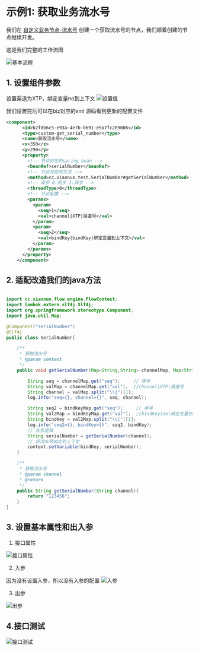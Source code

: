 

# 示例1: 获取业务流水号

我们在 [自定义业务节点-流水号](/guide/advanced/UserDefinedNode.md) 创建一个获取流水号的节点，我们顺着创建的节点继续开发。

这是我们完整的工作流图

![基本流程](/images/user_custom_flow.png)

## 1. 设置组件参数
设置渠道为XTP，绑定变量no到上下文
![设置值](/images/user_custom_set_value.png)

我们设置完后可以在biz对应的xml 源码看到更新的配置文件
```xml
<component>
      <id>b2f8b6c5-e93a-4e7b-b691-e9a7fc289006</id>
      <type>custom-get_serial_number</type>
      <name>获取流水号</name>
      <x>350</x>
      <y>290</y>
      <property>
        <!-- 节点对应的spring bean -->
        <beanRef>serialNumber</beanRef>
        <!-- 节点对应的方法 -->
        <method>cc.xiaonuo.test.SerialNumber#getSerialNumber</method>
        <!-- 异步 0:同步 1:异步 -->
        <threadType>0</threadType>
        <!-- 节点配置 -->
        <params>
          <param>
            <seq>1</seq>
            <val>channel|XTP|渠道号</val>
          </param>
          <param>
            <seq>2</seq>
            <val>bindKey|bindKey|绑定变量到上下文</val>
          </param>
        </params>
      </property>
    </component>
```

## 2. 适配改造我们的java方法
```java

import cc.xiaonuo.flow.engine.FlowContext;
import lombok.extern.slf4j.Slf4j;
import org.springframework.stereotype.Component;
import java.util.Map;

@Component("serialNumber")
@Slf4j
public class SerialNumber{

    /**
     * 获取流水号
     * @param context
     */
    public void getSerialNumber(Map<String,String> channelMap, Map<String,String> bindKeyMap, FlowContext context){

        String seq = channelMap.get("seq");     // 序号
        String valMap = channelMap.get("val");  //channel|XTP|渠道号    -- 整行值
        String channel = valMap.split("\\|")[1];
        log.info("seq={}, channel={}", seq, channel);

        String seq2 = bindKeyMap.get("seq");     // 序号
        String val2Map = bindKeyMap.get("val");  //bindKey|no|绑定变量到上下文     -- 整行值
        String bindKey = val2Map.split("\\|")[1];
        log.info("seq2={}, bindKey={}", seq2, bindKey);
        // 业务逻辑
        String serialNumber = getSerialNumber(channel);
        // 将流水号绑定到上下文
        context.setVariable(bindKey, serialNumber);
    }

    /**
     * 获取流水号
     * @param channel
     * @return
     */
    public String getSerialNumber(String channel){
        return "123456";
    }
}

```

## 3. 设置基本属性和出入参
1. 接口属性

![接口属性](/images/user_custom_interface.png)

2. 入参

因为没有设置入参，所以没有入参的配置
![入参](/images/user_custom_input.png)


3. 出参

![出参](/images/user_custom_output.png)

## 4.接口测试

![接口测试](/images/user_custom_test.png)


